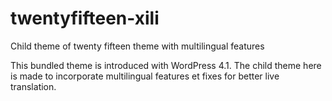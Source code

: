 twentyfifteen-xili
=============

Child theme of twenty fifteen theme with multilingual features

This bundled theme is introduced with WordPress 4.1. The child theme here is made to incorporate multilingual features et fixes for better live translation.
